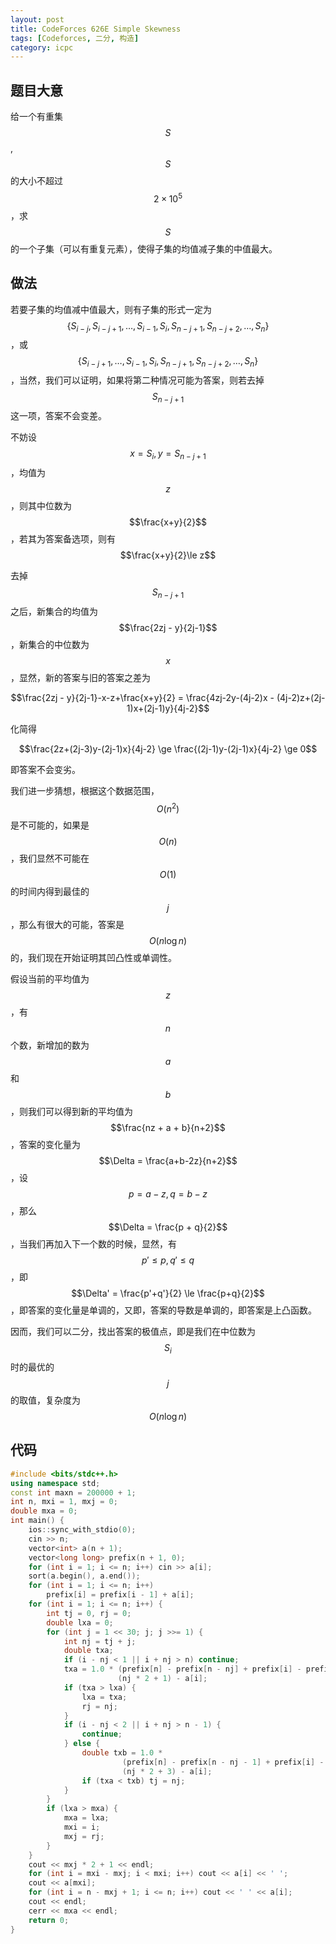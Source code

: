 ```yaml
---
layout: post
title: CodeForces 626E Simple Skewness
tags: [Codeforces, 二分, 构造]
category: icpc
---
```


题目大意
--------

给一个有重集$$S$$,$$S$$的大小不超过$$2\times 10^5$$，求$$S$$的一个子集（可以有重复元素），使得子集的均值减子集的中值最大。

做法
----

若要子集的均值减中值最大，则有子集的形式一定为$$\{S_{i-j},S_{i-j+1},\ldots,S_{i-1},S_{i},S_{n-j+1},S_{n-j+2},\ldots,S_{n}\}$$，或$$\{S_{i-j+1},\ldots,S_{i-1},S_{i},S_{n-j+1},S_{n-j+2},\ldots,S_{n}\}$$，当然，我们可以证明，如果将第二种情况可能为答案，则若去掉$$S_{n-j+1}$$这一项，答案不会变差。

不妨设$$x = S_{i},y=S_{n-j+1}$$，均值为$$z$$，则其中位数为$$\frac{x+y}{2}$$，若其为答案备选项，则有$$\frac{x+y}{2}\le z$$

去掉$$S_{n-j+1}$$之后，新集合的均值为$$\frac{2zj - y}{2j-1}$$，新集合的中位数为$$x$$，显然，新的答案与旧的答案之差为

$$\frac{2zj - y}{2j-1}-x-z+\frac{x+y}{2} = \frac{4zj-2y-(4j-2)x - (4j-2)z+(2j-1)x+(2j-1)y}{4j-2}$$

化简得

$$\frac{2z+(2j-3)y-(2j-1)x}{4j-2} \ge \frac{(2j-1)y-(2j-1)x}{4j-2} \ge 0$$

即答案不会变劣。

我们进一步猜想，根据这个数据范围，$$O(n^2)$$是不可能的，如果是$$O(n)$$，我们显然不可能在$$O(1)$$的时间内得到最佳的$$j$$，那么有很大的可能，答案是$$O(n\log n)$$的，我们现在开始证明其凹凸性或单调性。

假设当前的平均值为$$z$$，有$$n$$个数，新增加的数为$$a$$和$$b$$，则我们可以得到新的平均值为$$\frac{nz + a + b}{n+2}$$，答案的变化量为$$\Delta = \frac{a+b-2z}{n+2}$$，设$$p = a-z,q=b-z$$，那么$$\Delta = \frac{p + q}{2}$$，当我们再加入下一个数的时候，显然，有$$p'\le p, q' \le q$$，即$$\Delta' = \frac{p'+q'}{2} \le \frac{p+q}{2}$$，即答案的变化量是单调的，又即，答案的导数是单调的，即答案是上凸函数。

因而，我们可以二分，找出答案的极值点，即是我们在中位数为$$S_i$$时的最优的$$j$$的取值，复杂度为$$O(n\log n)$$

代码
----

```cpp
#include <bits/stdc++.h>
using namespace std;
const int maxn = 200000 + 1;
int n, mxi = 1, mxj = 0;
double mxa = 0;
int main() {
    ios::sync_with_stdio(0);
    cin >> n;
    vector<int> a(n + 1);
    vector<long long> prefix(n + 1, 0);
    for (int i = 1; i <= n; i++) cin >> a[i];
    sort(a.begin(), a.end());
    for (int i = 1; i <= n; i++)
        prefix[i] = prefix[i - 1] + a[i];
    for (int i = 1; i <= n; i++) {
        int tj = 0, rj = 0;
        double lxa = 0;
        for (int j = 1 << 30; j; j >>= 1) {
            int nj = tj + j;
            double txa;
            if (i - nj < 1 || i + nj > n) continue;
            txa = 1.0 * (prefix[n] - prefix[n - nj] + prefix[i] - prefix[i - nj - 1]) /
                        (nj * 2 + 1) - a[i];
            if (txa > lxa) {
                lxa = txa;
                rj = nj;
            }
            if (i - nj < 2 || i + nj > n - 1) {
                continue;
            } else {
                double txb = 1.0 * 
                         (prefix[n] - prefix[n - nj - 1] + prefix[i] - prefix[i - nj - 2]) /
                         (nj * 2 + 3) - a[i];
                if (txa < txb) tj = nj;
            }
        }
        if (lxa > mxa) {
            mxa = lxa;
            mxi = i;
            mxj = rj;
        }
    }
    cout << mxj * 2 + 1 << endl;
    for (int i = mxi - mxj; i < mxi; i++) cout << a[i] << ' ';
    cout << a[mxi];
    for (int i = n - mxj + 1; i <= n; i++) cout << ' ' << a[i];
    cout << endl;
    cerr << mxa << endl;
    return 0;
}
```
